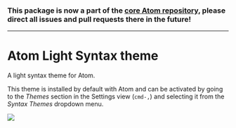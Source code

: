 ### This package is now a part of the [core Atom repository](https://github.com/atom/atom/tree/master/packages/atom-light-syntax), please direct all issues and pull requests there in the future!

---

# Atom Light Syntax theme

A light syntax theme for Atom.

This theme is installed by default with Atom and can be activated by going to
the _Themes_ section in the Settings view (`cmd-,`) and selecting it from the
_Syntax Themes_ dropdown menu.

![](https://f.cloud.github.com/assets/671378/2264690/886ce496-9e75-11e3-971a-9a24f359c481.png)
